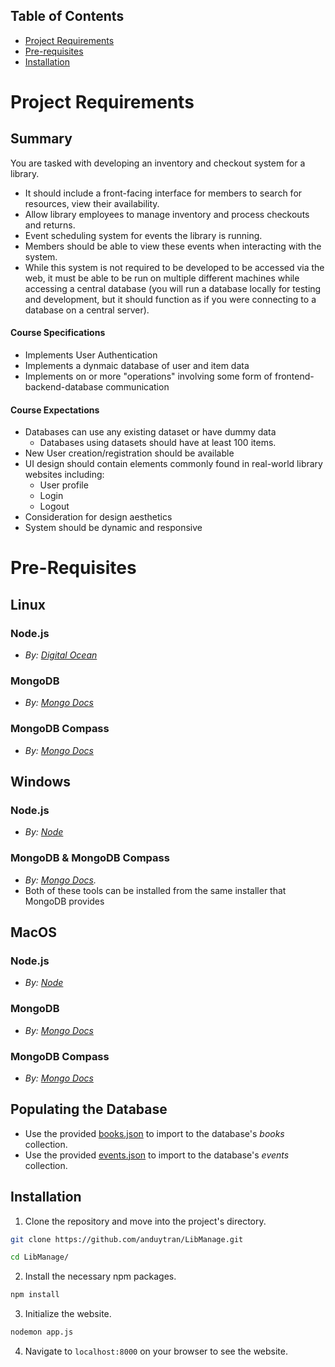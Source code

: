
## Table of Contents
- [Project Requirements](#project-requirements)
- [Pre-requisites](#pre-requisites)
- [Installation](#installation)

<a name="project-requirements">

# Project Requirements

</a>

## Summary

You are tasked with developing an inventory and checkout system for a library. 
* It should include a front-facing interface for members to search for resources, view their availability.
* Allow library employees to manage inventory and process checkouts and returns. 
* Event scheduling system for events the library is running.
* Members should be able to view these events when interacting with the system. 
* While this system is not required to be developed to be accessed via the web, it must be able to be run on multiple different machines while accessing a central database (you will run a database locally for testing and development, but it should function as if you were connecting to a database on a central server). 

#### Course Specifications
* Implements User Authentication
* Implements a dynmaic database of user and item data
* Implements on or more "operations" involving some form of frontend-backend-database communication

#### Course Expectations
* Databases can use any existing dataset or have dummy data
    * Databases using datasets should have at least 100 items.
* New User creation/registration should be available
* UI design should contain elements commonly found in real-world library websites including: 
    * User profile
    * Login
    * Logout
* Consideration for design aesthetics
* System should be dynamic and responsive


<a name="pre-requisites">

# Pre-Requisites

</a>

## Linux

### Node.js

* _By: [Digital Ocean](https://www.digitalocean.com/community/tutorials/how-to-install-node-js-on-ubuntu-20-04#prerequisites)_


### MongoDB
* _By: [Mongo Docs](https://www.mongodb.com/docs/manual/tutorial/install-mongodb-on-ubuntu/#std-label-install-mdb-community-ubuntu)_

### MongoDB Compass
* _By: [Mongo Docs](https://www.mongodb.com/docs/compass/current/install/)_

## Windows

### Node.js

* _By: [Node](https://nodejs.org/en/download/prebuilt-installer)_

### MongoDB & MongoDB Compass
* _By: [Mongo Docs](https://www.mongodb.com/try/download/community)._ 
* Both of these tools can be installed from the same installer that MongoDB provides 

## MacOS

### Node.js

* _By: [Node](https://nodejs.org/en/download/prebuilt-installer)_

### MongoDB

* _By: [Mongo Docs](https://www.mongodb.com/try/download/community)_

### MongoDB Compass
* _By: [Mongo Docs](https://www.mongodb.com/try/download/compass)_

## Populating the Database
* Use the provided [books.json](./setup/books.json) to import to the database's _books_ collection.
* Use the provided [events.json](./setup/events.json) to import to the database's _events_ collection.



<a name="installation">

## Installation 

</a>

1. Clone the repository and move into the project's directory.
```bash
git clone https://github.com/anduytran/LibManage.git

cd LibManage/
```
2. Install the necessary npm packages.
```bash
npm install
```
3. Initialize the website.
```bash
nodemon app.js
```
4. Navigate to `localhost:8000` on your browser to see the website. 

